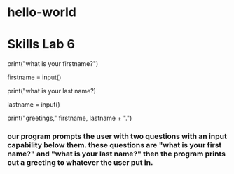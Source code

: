 # hello-world
# Skills Lab 6

print("what is your firstname?")

firstname = input()

print("what is your last name?)

lastname = input()

print("greetings," firstname, lastname + ".")


### our program prompts the user with two questions with an input capability below them. these questions are "what is your first name?" and "what is your last name?" then the program prints out a greeting to whatever the user put in. 
